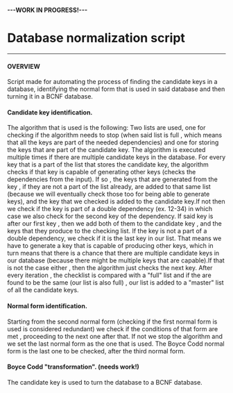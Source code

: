 **---WORK IN PROGRESS!---**
# Database normalization script
***

#### OVERVIEW

Script made for automating the process of finding the candidate keys in a database, identifying the normal form that is used in said database and then turning it in a BCNF database.


#### Candidate key identification.

The algorithm that is used is the following:
Two lists are used, one for checking if the algorithm needs to stop (when said list is full , which means that all the keys are part of the needed dependencies) and one for storing the keys that are part of the candidate key. The algorithm is executed multiple times if there are multiple candidate keys in the database. For every key that is a part of the list that stores the candidate key, the algorithm checks if that key is capable of generating other keys (checks the dependencies from the input). If so , the keys that are generated from the key , if they are not a part of the list already, are added to that same list (because we will eventually check those too for being able to generate keys), and the key that we checked is added to the candidate key.If not then we check if the key is part of a double dependency (ex. 12-34) in which case we also check for the second key of the dependency. If said key is after our first key , then we add both of them to the candidate key , and the keys that they produce to the checking list. If the key is not a part of a double dependency, we check if it is the last key in our list. That means we have to generate a key that is capable of producing other keys, which in turn means that there is a chance that there are multiple candidate keys in our database (because there might be multiple keys that are capable).If that is not the case either , then the algorithm just checks the next key. After every iteration , the checklist is compared with a "full" list and if the are found to be the same (our list is also full) , our list is added to a "master" list of all the candidate keys.

#### Normal form identification.
Starting from the second normal form (checking if the first normal form is used is considered redundant) we check if the conditions of that form are met , proceeding to the next one after that. If not we stop the algorithm and we set the last normal form as the one that is used. The  Boyce Codd normal form is the last one to be checked, after the third normal form.

#### Boyce Codd "transformation". (needs work!)

The candidate key is used to turn the database to a BCNF database.







